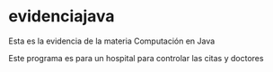 # evidenciajava
Esta es la evidencia de la materia Computación en Java

Este programa es para un hospital para controlar las citas y doctores 
